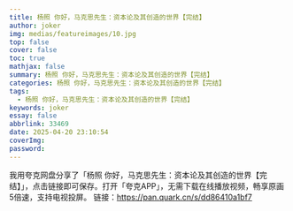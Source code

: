 ```yaml
---
title: 杨照 你好，马克思先生：资本论及其创造的世界【完结】
author: joker
img: medias/featureimages/10.jpg
top: false
cover: false
toc: true
mathjax: false
summary: 杨照 你好，马克思先生：资本论及其创造的世界【完结】
categories: 杨照 你好，马克思先生：资本论及其创造的世界【完结】
tags:
  - 杨照 你好，马克思先生：资本论及其创造的世界【完结】
keywords: joker
essay: false
abbrlink: 33469
date: 2025-04-20 23:10:54
coverImg:
password:
---
```


我用夸克网盘分享了「杨照 你好，马克思先生：资本论及其创造的世界【完结】」，点击链接即可保存。打开「夸克APP」，无需下载在线播放视频，畅享原画5倍速，支持电视投屏。
链接：https://pan.quark.cn/s/dd86410a1bf7
